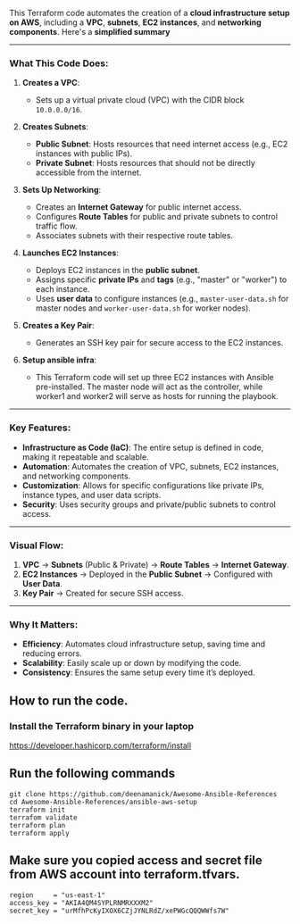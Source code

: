 This Terraform code automates the creation of a **cloud infrastructure setup on AWS**, including a **VPC**, **subnets**, **EC2 instances**, and **networking components**. Here's a **simplified summary** 

---

### **What This Code Does**:
1. **Creates a VPC**:  
   - Sets up a virtual private cloud (VPC) with the CIDR block `10.0.0.0/16`.

2. **Creates Subnets**:  
   - **Public Subnet**: Hosts resources that need internet access (e.g., EC2 instances with public IPs).  
   - **Private Subnet**: Hosts resources that should not be directly accessible from the internet.

3. **Sets Up Networking**:  
   - Creates an **Internet Gateway** for public internet access.  
   - Configures **Route Tables** for public and private subnets to control traffic flow.  
   - Associates subnets with their respective route tables.

4. **Launches EC2 Instances**:  
   - Deploys EC2 instances in the **public subnet**.  
   - Assigns specific **private IPs** and **tags** (e.g., "master" or "worker") to each instance.  
   - Uses **user data** to configure instances (e.g., `master-user-data.sh` for master nodes and `worker-user-data.sh` for worker nodes).  

5. **Creates a Key Pair**:  
   - Generates an SSH key pair for secure access to the EC2 instances.
  
6. **Setup ansible infra**:
   - This Terraform code will set up three EC2 instances with Ansible pre-installed. The master node will act as the controller, while worker1 and worker2 will serve as hosts for running the playbook.

---

### **Key Features**:
- **Infrastructure as Code (IaC)**: The entire setup is defined in code, making it repeatable and scalable.  
- **Automation**: Automates the creation of VPC, subnets, EC2 instances, and networking components.  
- **Customization**: Allows for specific configurations like private IPs, instance types, and user data scripts.  
- **Security**: Uses security groups and private/public subnets to control access.  

---

### **Visual Flow**:
1. **VPC** → **Subnets** (Public & Private) → **Route Tables** → **Internet Gateway**.  
2. **EC2 Instances** → Deployed in the **Public Subnet** → Configured with **User Data**.  
3. **Key Pair** → Created for secure SSH access.  

---

### **Why It Matters**:
- **Efficiency**: Automates cloud infrastructure setup, saving time and reducing errors.  
- **Scalability**: Easily scale up or down by modifying the code.  
- **Consistency**: Ensures the same setup every time it’s deployed.  

## How to run the code.

### Install the Terraform binary in your laptop

https://developer.hashicorp.com/terraform/install


## Run the following commands

```
git clone https://github.com/deenamanick/Awesome-Ansible-References
cd Awesome-Ansible-References/ansible-aws-setup
terraform init
terrafom validate
terraform plan
terraform apply

```

## Make sure you copied access and secret file from AWS account into terraform.tfvars.

```
region     = "us-east-1"
access_key = "AKIA4QM4SYPLRNMRXXXM2"
secret_key = "urMfhPcKyIXOX6CZjJYNLRdZ/xePWGcQQQWWfs7W"

```
